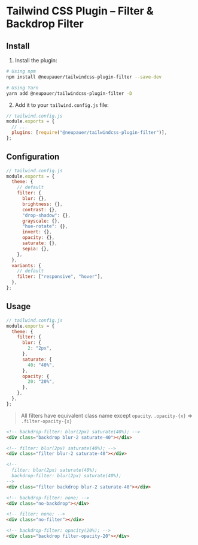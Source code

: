 # Tailwind CSS Plugin – Filter & Backdrop Filter

## Install

1. Install the plugin:

```bash
# Using npm
npm install @neupauer/tailwindcss-plugin-filter --save-dev

# Using Yarn
yarn add @neupauer/tailwindcss-plugin-filter -D
```

2. Add it to your `tailwind.config.js` file:

```js
// tailwind.config.js
module.exports = {
  // ...
  plugins: [require("@neupauer/tailwindcss-plugin-filter")],
};
```

## Configuration

```js
// tailwind.config.js
module.exports = {
  theme: {
    // default
    filter: {
      blur: {},
      brightness: {},
      contrast: {},
      "drop-shadow": {},
      grayscale: {},
      "hue-rotate": {},
      invert: {},
      opacity: {},
      saturate: {},
      sepia: {},
    },
  },
  variants: {
    // default
    filter: ["responsive", "hover"],
  },
};
```

## Usage

```js
// tailwind.config.js
module.exports = {
  theme: {
    filter: {
      blur: {
        2: "2px",
      },
      saturate: {
        40: "40%",
      },
      opacity: {
        20: "20%",
      },
    },
  },
};
```

> All filters have equivalent class name except `opacity`.
> `.opacity-{x}` => `.filter-opacity-{x}`

```html
<!-- backdrop-filter: blur(2px) saturate(40%); -->
<div class="backdrop blur-2 saturate-40"></div>

<!-- filter: blur(2px) saturate(40%); -->
<div class="filter blur-2 saturate-40"></div>

<!--
  filter: blur(2px) saturate(40%);
  backdrop-filter: blur(2px) saturate(40%);
-->
<div class="filter backdrop blur-2 saturate-40"></div>

<!-- backdrop-filter: none; -->
<div class="no-backdrop"></div>

<!-- filter: none; -->
<div class="no-filter"></div>

<!-- backdrop-filter: opacity(20%); -->
<div class="backdrop filter-opacity-20"></div>
```
